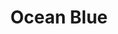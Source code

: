 ---
layout: product-presets
slug: ocean-blue
title: Ocean Blue
price: $35
before-image: /uploads/travel/travel-6.jpg
after-image: /uploads/travel/travel-6.jpg
---